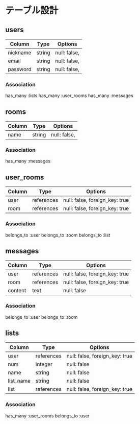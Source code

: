 # テーブル設計

## users

| Column   | Type       | Options      |
| -------- | ---------- | ------------ |
| nickname | string     | null: false, |
| email    | string     | null: false, |
| password | string     | null: false, |

### Association
has_many :lists
has_many :user_rooms
has_many :messages

## rooms

| Column   | Type       | Options      |
| -------- | ---------- | ------------ |
| name     | string     | null: false, |

### Association
has_many :messages

## user_rooms

| Column   | Type           | Options                        |
| -------- | -------------- | ------------------------------ |
| user     | references     | null: false, foreign_key: true |
| room     | references     | null: false, foreign_key: true |

### Association
belongs_to :user
belongs_to :room
belongs_to :list

## messages

| Column   | Type           | Options                        |
| -------- | -------------- | ------------------------------ |
| user     | references     | null: false, foreign_key: true |
| room     | references     | null: false, foreign_key: true |
| content  | text           | null: false                    |

### Association
belongs_to :user
belongs_to :room

## lists 

| Column    | Type           | Options                        |
| --------- | -------------- | ------------------------------ |
| user      | references     | null: false, foreign_key: true |
| num       | integer        | null: false                    |
| name      | string         | null: false                    |
| list_name | string         | null: false                    |
| list      | references     | null: false, foreign_key: true |

### Association
has_many :user_rooms
belongs_to :user